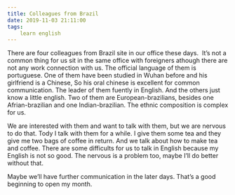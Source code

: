 ```yaml
---
title: Colleagues from Brazil
date: 2019-11-03 21:11:00
tags:
    learn english
---
```



There are four colleagues from Brazil site in our office these
days.  It’s not a common thing for us sit
in the same office with foreigners athough there are not any work connection with
us. The official language of them is portuguese. One of them have been studied
in Wuhan before and his girlfriend is a Chinese, So his oral chinese is
excellent for common communication. The leader of them fuently in English. And
the others just know a little english. Two of them are European-brazilians,
besides one Afrian-brazilian and one Indian-brazilian. The ethnic composition
is complex for us.

We are interested with them and want to talk with them, but we are
nervous to do that. Tody I talk with them for a while. I give them some tea and
they give me two bags of coffee in return. And we talk about how to make tea
and coffee. There are some difficults for us to talk in English because my
English is not so good. The nervous is a problem too, maybe I’ll do better
without that. 

Maybe we’ll have further communication in the later days. That’s a
good beginning to open my month.

